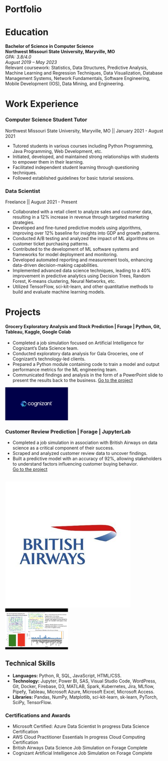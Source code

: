 # Portfolio  


# Education
**Bachelor of Science in Computer Science** <br>
**Northwest Missouri State University, Maryville, MO**  
*GPA: 3.8/4.0*  
*August 2019 – May 2023* <br>
Relevant coursework: Statistics, Data Structures, Predictive Analysis, Machine Learning and Regression Techniques, Data Visualization, Database Management Systems, Network Fundamentals, Software Engineering, Mobile Development (IOS), Data Mining, and Engineering.


# Work Experience 
### Computer Science Student Tutor
Northwest Missouri State University, Maryville, MO || January 2021 - August 2021
- Tutored students in various courses including Python Programming, Java Programming, Web Development, etc.
- Initiated, developed, and maintained strong relationships with students to empower them in their learning.
- Facilitated independent student learning through questioning techniques.
- Followed established guidelines for basic tutorial sessions.
  
### Data Scientist
Freelance || August 2021 - Present 
- Collaborated with a retail client to analyze sales and customer data, resulting in a 12% increase in revenue through targeted marketing strategies.
- Developed and fine-tuned predictive models using algorithms, improving over 12% baseline for insights into GDP and growth patterns.
- Conducted A/B testing and analyzed the impact of ML algorithms on customer ticket purchasing patterns.
- Contributed to the development of ML software systems and frameworks for model deployment and monitoring.
- Developed automated reporting and measurement tools, enhancing data-driven decision-making capabilities.
- Implemented advanced data science techniques, leading to a 40% improvement in predictive analytics using Decision Trees, Random Forest, K-means clustering, Neural Networks, etc.
- Utilized TensorFlow, sci-kit-learn, and other quantitative methods to build and evaluate machine learning models.
    

# Projects 
#### Grocery Exploratory Analysis and Stock Prediction | Forage | Python, Git, Tableau, Kaggle, Google Colab  
- Completed a job simulation focused on Artificial Intelligence for Cognizant’s Data Science team.
- Conducted exploratory data analysis for Gala Groceries, one of Cognizant’s technology-led clients.
- Prepared a Python module containing code to train a model and output performance metrics for the ML engineering team.
- Communicated findings and analysis in the form of a PowerPoint slide to present the results back to the business.
[Go to the project](https://github.com/damipop7/DamiForageCognizantArtificialIntelligenceJobSim/tree/main)

<img src="https://raw.githubusercontent.com/damipop7/Dami-Portfolio/main/Assets/Images/CognizantLogo.webp" alt="Cognizant Logo" style="display:inline-block; margin-right: 20px;" width = "200"/>


### Customer Review Prediction | Forage | JupyterLab
- Completed a job simulation in association with British Airways on data science as a critical component of their success.
- Scraped and analyzed customer review data to uncover findings.
- Built a predictive model with an accuracy of 92%, allowing stakeholders to understand factors influencing customer buying behavior.<br>
[Go to the project](https://github.com/damipop7/BritishAirlineForage)
<br>
<img src="https://raw.githubusercontent.com/damipop7/Dami-Portfolio/main/Assets/Images/BA%20image.jpeg" alt="British Airways Logo" style="display:inline-block; margin-right: 20px;" />

<img src="https://raw.githubusercontent.com/damipop7/Dami-Portfolio/main/Assets/Images/Presentation%201%20screenshot.png" alt="Distribution of Sentiments Presentation" width = "200" />

## Technical Skills
- **Languages:** Python, R, SQL, JavaScript, HTML/CSS.
- **Technology:** Jupyter, Power BI, SAS, Visual Studio Code, WordPress, Git, Docker, Firebase, D3, MATLAB, Spark, Kubernetes, Jira, MLflow, Pipefy, Tableau, Microsoft Azure, Microsoft Excel, Microsoft Access.
- **Libraries:** Pandas, NumPy, Matplotlib, sci-kit-learn, sk-learn, PyTorch, SciPy, TensorFlow.
  
### Certifications and Awards
- Microsoft Certified: Azure Data Scientist 	In progress
Data Science Certification
- AWS Cloud Practitioner Essentials 	In progress
Cloud Computing Certification
- British Airways Data Science Job Simulation on Forage 		Complete
- Cognizant Artificial Intelligence Job Simulation on Forage 		Complete


